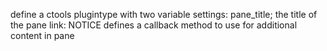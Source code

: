 define a ctools plugintype with two variable settings:
pane_title; the title of the pane
link: NOTICE defines a callback method to use for additional content in pane
